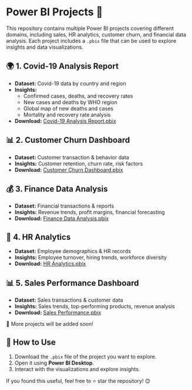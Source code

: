 # Power BI Projects 🚀

This repository contains multiple Power BI projects covering different domains, including sales, HR analytics, customer churn, and financial data analysis. Each project includes a `.pbix` file that can be used to explore insights and data visualizations.

## 🌍 1. Covid-19 Analysis Report
- **Dataset:** Covid-19 data by country and region
- **Insights:** 
  - Confirmed cases, deaths, and recovery rates  
  - New cases and deaths by WHO region  
  - Global map of new deaths and cases  
  - Mortality and recovery rate analysis  
- **Download:** [Covid-19 Analysis Report.pbix](./Covid-19%20Analysis%20Report.pbix)

## 📊 2. Customer Churn Dashboard
- **Dataset:** Customer transaction & behavior data
- **Insights:** Customer retention, churn rate, risk factors
- **Download:** [Customer Churn Dashboard.pbix](./Customer%20Churn%20Dashboard.pbix)

## 💰 3. Finance Data Analysis
- **Dataset:** Financial transactions & reports
- **Insights:** Revenue trends, profit margins, financial forecasting
- **Download:** [Finance Data Analysis.pbix](./Finance%20Data%20Analysis.pbix)

## 🏢 4. HR Analytics
- **Dataset:** Employee demographics & HR records
- **Insights:** Employee turnover, hiring trends, workforce diversity
- **Download:** [HR Analytics.pbix](./HR%20Analytics.pbix)

## 📊 5. Sales Performance Dashboard
- **Dataset:** Sales transactions & customer data
- **Insights:** Sales trends, top-performing products, revenue analysis
- **Download:** [Sales Performance.pbix](./Sales%20Performance.pbix)

📌 More projects will be added soon!

## 🔗 How to Use
1. Download the `.pbix` file of the project you want to explore.
2. Open it using **Power BI Desktop**.
3. Interact with the visualizations and explore insights.

If you found this useful, feel free to ⭐ star the repository! 😊
